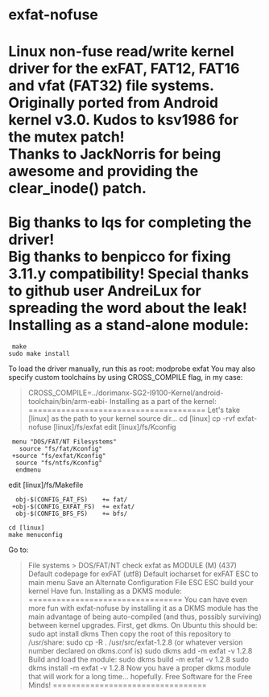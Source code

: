 exfat-nofuse
============
 Linux non-fuse read/write kernel driver for the exFAT, FAT12, FAT16 and vfat (FAT32) file systems.<br />
Originally ported from Android kernel v3.0.
 Kudos to ksv1986 for the mutex patch!<br />
Thanks to JackNorris for being awesome and providing the clear_inode() patch.<br />
<br />
Big thanks to lqs for completing the driver!<br />
Big thanks to benpicco for fixing 3.11.y compatibility!
 Special thanks to github user AndreiLux for spreading the word about the leak!<br />
 Installing as a stand-alone module:
====================================
     make
    sudo make install
 To load the driver manually, run this as root:
     modprobe exfat
 You may also specify custom toolchains by using CROSS_COMPILE flag, in my case:
>CROSS_COMPILE=../dorimanx-SG2-I9100-Kernel/android-toolchain/bin/arm-eabi-
 Installing as a part of the kernel:
======================================
 Let's take [linux] as the path to your kernel source dir...
 	cd [linux]
	cp -rvf exfat-nofuse [linux]/fs/exfat
 edit [linux]/fs/Kconfig
```
 menu "DOS/FAT/NT Filesystems"
   source "fs/fat/Kconfig"
 +source "fs/exfat/Kconfig"
  source "fs/ntfs/Kconfig"
  endmenu
```
  
 edit [linux]/fs/Makefile
```
  obj-$(CONFIG_FAT_FS)    += fat/
 +obj-$(CONFIG_EXFAT_FS)  += exfat/
  obj-$(CONFIG_BFS_FS)    += bfs/
```
 	cd [linux]
	make menuconfig
 Go to:
> File systems > DOS/FAT/NT
>   check exfat as MODULE (M)
>   (437) Default codepage for exFAT
>   (utf8) Default iocharset for exFAT
 > ESC to main menu
> Save an Alternate Configuration File
> ESC ESC
 build your kernel
 Have fun.
 Installing as a DKMS module:
=================================
 You can have even more fun with exfat-nofuse by installing it as a DKMS module has the main advantage of being auto-compiled (and thus, possibly surviving) between kernel upgrades.
 First, get dkms. On Ubuntu this should be:
 	sudo apt install dkms
 Then copy the root of this repository to /usr/share:
 	sudo cp -R . /usr/src/exfat-1.2.8 (or whatever version number declared on dkms.conf is)
	sudo dkms add -m exfat -v 1.2.8
 Build and load the module:
 	sudo dkms build -m exfat -v 1.2.8
	sudo dkms install -m exfat -v 1.2.8
 Now you have a proper dkms module that will work for a long time... hopefully.
 Free Software for the Free Minds!
=================================
